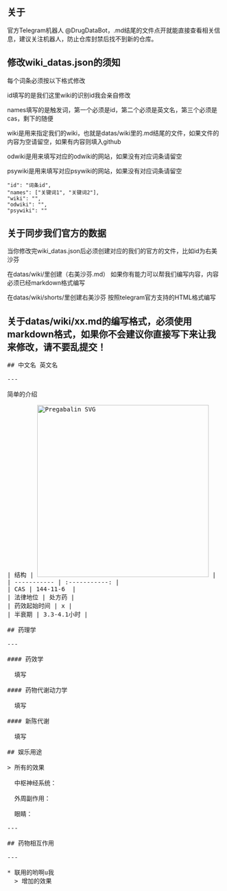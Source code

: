 ## 关于
  官方Telegram机器人 @DrugDataBot，.md结尾的文件点开就能直接查看相关信息，建议关注机器人，防止仓库封禁后找不到新的仓库。
  
## 修改wiki_datas.json的须知

每个词条必须按以下格式修改

id填写的是我们这里wiki的识别id我会亲自修改

names填写的是触发词，第一个必须是id，第二个必须是英文名，第三个必须是cas，剩下的随便

wiki是用来指定我们的wiki，也就是datas/wiki里的.md结尾的文件，如果文件的内容为空请留空，如果有内容则填入github

odwiki是用来填写对应的odwiki的网站，如果没有对应词条请留空

psywiki是用来填写对应psywiki的网站，如果没有对应词条请留空

    "id": "词条id",
    "names": ["关键词1", "关键词2"],
    "wiki": "",
    "odwiki": "",
    "psywiki": ""

## 关于同步我们官方的数据

当你修改完wiki_datas.json后必须创建对应的我们的官方的文件，比如id为右美沙芬

在datas/wiki/里创建（右美沙芬.md） 如果你有能力可以帮我们编写内容，内容必须已经markdown格式编写

在datas/wiki/shorts/里创建右美沙芬 按照telegram官方支持的HTML格式编写

## 关于datas/wiki/xx.md的编写格式，必须使用markdown格式，如果你不会建议你直接写下来让我来修改，请不要乱提交！
<pre>
## 中文名 英文名

---

简单的介绍

| 结构 | <img src="https://upload.wikimedia.org/wikipedia/commons/3/3c/Pregabalin.svg" alt="Pregabalin SVG" width="400"> |
| ----------- | :-----------: |
| CAS | 144-11-6  |
| 法律地位 | 处方药 |
| 药效起始时间 | x |
| 半衰期 | 3.3-4.1小时 |

## 药理学

---

#### 药效学

  填写

#### 药物代谢动力学
  
  填写

#### 新陈代谢
    
  填写
    
## 娱乐用途

> 所有的效果

  中枢神经系统：

  外周副作用：

  眼睛：

---

## 药物相互作用

---

* 联用的哟啊u我
  > 增加的效果
</pre>

